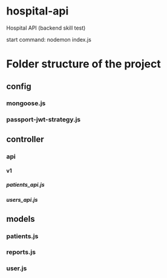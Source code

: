 # hospital-api
Hospital API (backend skill test)

start command: 
nodemon index.js

# Folder structure of the project
## config
### mongoose.js
### passport-jwt-strategy.js
## controller
### api
#### v1
##### patients_api.js
##### users_api.js
## models
### patients.js
### reports.js
### user.js